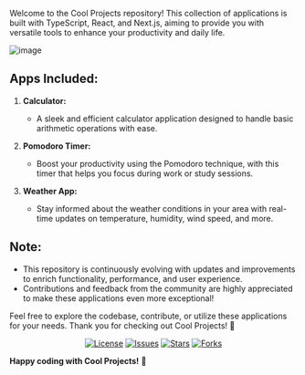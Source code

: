 Welcome to the Cool Projects repository! This collection of applications is built with TypeScript, React, and Next.js, aiming to provide you with versatile tools to enhance your productivity and daily life. 

![image](https://github.com/Funiel298/Cool_Projects/assets/91716291/5346ba5e-4e3a-4850-adfe-33d10eaecf79)


## Apps Included:

1. **Calculator:**  
   - A sleek and efficient calculator application designed to handle basic arithmetic operations with ease.

2. **Pomodoro Timer:**  
   - Boost your productivity using the Pomodoro technique, with this timer that helps you focus during work or study sessions.

3. **Weather App:**  
   - Stay informed about the weather conditions in your area with real-time updates on temperature, humidity, wind speed, and more.

## Note:
- This repository is continuously evolving with updates and improvements to enrich functionality, performance, and user experience.
- Contributions and feedback from the community are highly appreciated to make these applications even more exceptional!

Feel free to explore the codebase, contribute, or utilize these applications for your needs. Thank you for checking out Cool Projects! 🚀

<div align="center">
  <a href="https://github.com/YourUsername/Cool_Projects/blob/master/LICENSE"><img src="https://img.shields.io/github/license/YourUsername/Cool_Projects.svg" alt="License"></a>
  <a href="https://github.com/YourUsername/Cool_Projects/issues"><img src="https://img.shields.io/github/issues/YourUsername/Cool_Projects.svg" alt="Issues"></a>
  <a href="https://github.com/YourUsername/Cool_Projects/stargazers"><img src="https://img.shields.io/github/stars/YourUsername/Cool_Projects.svg" alt="Stars"></a>
  <a href="https://github.com/YourUsername/Cool_Projects/network"><img src="https://img.shields.io/github/forks/YourUsername/Cool_Projects.svg" alt="Forks"></a>
</div>

**Happy coding with Cool Projects!** 🎉
